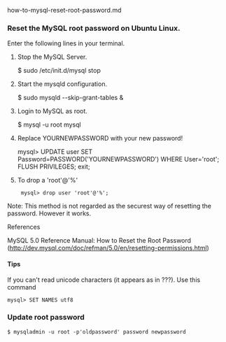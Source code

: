 how-to-mysql-reset-root-password.md

### Reset the MySQL root password on Ubuntu Linux. 

Enter the following lines in your terminal.

1. Stop the MySQL Server.

    $ sudo /etc/init.d/mysql stop


2. Start the mysqld configuration.

    $ sudo mysqld --skip-grant-tables &


3. Login to MySQL as root.

    $ mysql -u root mysql


4. Replace YOURNEWPASSWORD with your new password!

    mysql> UPDATE user SET Password=PASSWORD('YOURNEWPASSWORD') WHERE User='root'; FLUSH PRIVILEGES; exit;

5. To drop a 'root'@'%'

        mysql> drop user 'root'@'%';


Note: This method is not regarded as the securest way of resetting the password. However it works.


References

MySQL 5.0 Reference Manual: How to Reset the Root Password (http://dev.mysql.com/doc/refman/5.0/en/resetting-permissions.html)

#### Tips
If you can't read unicode characters (it appears as in ???). Use this command

    mysql> SET NAMES utf8

### Update root password 

    $ mysqladmin -u root -p'oldpassword' password newpassword